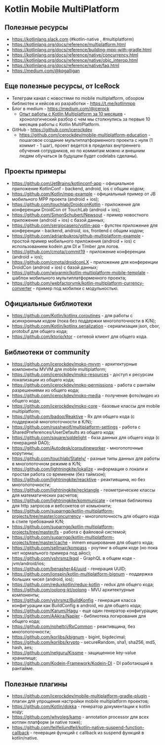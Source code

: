 # Kotlin Mobile MultiPlatform
## Полезные ресурсы
* https://kotlinlang.slack.com (#kotlin-native , #multiplatform)
* https://kotlinlang.org/docs/reference/multiplatform.html
* https://kotlinlang.org/docs/reference/building-mpp-with-gradle.html
* https://kotlinlang.org/docs/reference/native/concurrency.html
* https://kotlinlang.org/docs/reference/native/objc_interop.html
* https://kotlinlang.org/docs/reference/native/faq.html
* https://medium.com/@kpgalligan

## Еще полезные ресурсы, от IceRock
* Телеграм канал с новостями по mobile multiplatform, обзором библиотек и кейсов из разработки - https://t.me/kotlinmpp
* Блог в medium - https://medium.com/@icerock
  * [Опыт работы с Kotlin Multiplatform за 10 месяцев](https://medium.com/@icerock/%D0%BE%D0%BF%D1%8B%D1%82-%D1%80%D0%B0%D0%B1%D0%BE%D1%82%D1%8B-%D1%81-kotlin-multiplatform-%D0%B7%D0%B0-10-%D0%BC%D0%B5%D1%81%D1%8F%D1%86%D0%B5%D0%B2-435a7e08e52d) - хронологический разбор с чем мы столкнулись за первые 10 месяцев работы с Kotlin MultiPlatform.
* GitHub - https://github.com/icerockdev
  * https://github.com/icerockdev/mobile-multiplatform-education - пошаговое создание мультиплатформенного проекта с нуля (1 коммит - 1 шаг), проект ведется в пределах внутреннего обучения сотрудников, но по коммитам можно и внешним людям обучаться (в будущем будет codelabs сделаны).

## Проекты примеры
* https://github.com/JetBrains/kotlinconf-app - официальное приложение KotlinConf - backend, android, ios с общим кодом;
* https://github.com/Kotlin/mpp-example - официальный пример от JB мобильного MPP проекта (android + ios);
* https://github.com/touchlab/DroidconKotlin - приложение для конференции DroidCon от TouchLab (android + ios);
* https://github.com/SimonSchubert/Newsout - пример новостного приложения (android + ios) с базой данных;
* https://github.com/sergiocasero/votlin-app - фулстек приложение для конференции - backend, android, ios, frontend с общим кодом;
* https://github.com/adrianbukros/github-multiplatform-example - простой пример мобильного приложения (android + ios) с использованием kodein для DI и Timber для логов.
* https://github.com/cmota/commit19 - приложение конференции (android + ios);
* https://github.com/cmota/droidconLX - приложение для конференции DroidCon (android + ios) с базой данных;
* https://github.com/wiyarmir/kotlin-multiplatform-mobile-template - шаблон мобильного мультиплатформенного проекта;
* https://github.com/webfactorymk/kotlin-multiplatform-currency-converter - пример под мобилки с модульностью.

## Официальные библиотеки
* https://github.com/Kotlin/kotlinx.coroutines - для работы с асинхронным кодом (пока без поддержки многопоточности в K/N);
* https://github.com/Kotlin/kotlinx.serialization - сериализация json, cbor, protobuf для общего кода;
* https://github.com/ktorio/ktor - сетевой клиент для общего кода.

## Библиотеки от community
* https://github.com/icerockdev/moko-mvvm - архитектурные компоненты MVVM для mobile multiplatform;
* https://github.com/icerockdev/moko-resources - доступ к ресурсам локализации из общего кода;
* https://github.com/icerockdev/moko-permissions - работа с рантайм разрешениями из общего кода;
* https://github.com/icerockdev/moko-media - получение фото/видео из общего кода;
* https://github.com/icerockdev/moko-core - базовые классы для mobile multiplatform;
* https://github.com/badoo/Reaktive - Rx для общего кода (с поддержкой многопоточности в K/N);
* https://github.com/russhwolf/multiplatform-settings - работа с SharedPreferences/UserDefaults из общего кода;
* https://github.com/square/sqldelight - база данных для общего кода (с генерацией DAO);
* https://github.com/Autodesk/coroutineworker - многопоточные корутины;
* https://github.com/touchlab/Stately/ - разные типы данных для работы в многопоточном режиме в K/N;
* https://github.com/lightningkite/lokalize - информация о локали и простая работа со временем (без таймзон);
* https://github.com/lightningkite/reacktive - реактивщина, но без многопоточности;
* https://github.com/lightningkite/recktangle - геометрические классы для математических расчетов;
* https://github.com/lightningkite/kommunicate - сетевая библиотека для http запросов и вебсокетов от комьюнити;
* https://github.com/suparngp/kotlin-multiplatform-projects/tree/master/concurrency - многопоточность для общего кода в стиле требований K/N;
* https://github.com/suparngp/kotlin-multiplatform-projects/tree/master/fs - работа с файловой системой;
* https://github.com/suparngp/kotlin-multiplatform-projects/tree/master/cache - inmem кеширование для общего кода;
* https://github.com/sellmair/kompass - роутинг в общем коде (но пока нет нормального примера под айос);
* https://github.com/yshrsmz/kgql - GraphQL в общем коде - jvm/android/ios;
* https://github.com/benasher44/uuid - генерация UUID;
* https://github.com/ionspin/kotlin-multiplatform-bignum - поддержка больших чисел (android, ios);
* https://github.com/reduxkotlin/redux-kotlin - redux для общего кода;
* https://github.com/oolong-kt/oolong - MVU архитектурные компоненты;
* https://github.com/yshrsmz/BuildKonfig - генерация класса конфигурации как BuildConfig в android, но для общего кода;
* https://github.com/Karumi/Hagu - еще один генератор конфигурации;
* https://github.com/AAkira/Napier - библиотека логирования для общего кода;
* https://github.com/noheltcj/RxCommon - реактивщина, без многопоточности;
* https://github.com/korlibs/kbignum - bigint, bigdecimal;
* https://github.com/korlibs/krypto - secureRandom, sha1, sha256, md5, hash, aes;
* https://github.com/netguru/Kissme - защищенное key-value хранилище;
* https://github.com/Kodein-Framework/Kodein-DI - DI работающий в рантайме.

## Полезные плагины
* https://github.com/icerockdev/mobile-multiplatform-gradle-plugin - плагин для упрощения настройки mobile multiplatform проектов;
* https://github.com/Kotlin/dokka - генератор документации к kotlin коду;
* https://github.com/whyoleg/kamp - annotation processor для всех котлин платформ (и native тоже);
* https://github.com/feilfeilundfeil/kotlin-native-suspend-function-callback - генерация функций с callback из suspend функций в kotlin/native.
